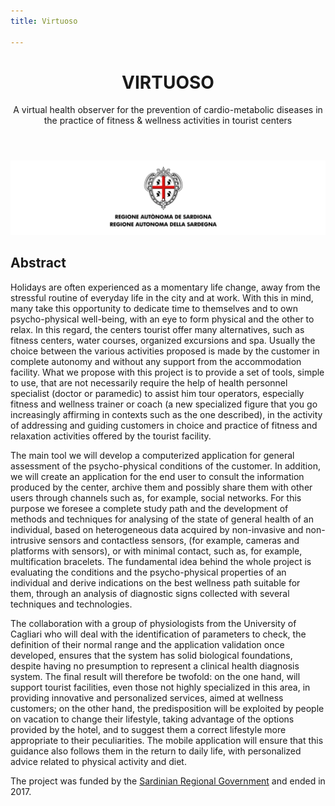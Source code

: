 ```yaml
---
title: Virtuoso

---
```


<div style="text-align: center">
<header>
<h1>VIRTUOSO </h1>
<p>A virtual health observer for the prevention of cardio-metabolic diseases 
in the practice of fitness & wellness activities in tourist centers</p>
</header>
</div>

![Logo Regione Sardegna](img/virtuoso-logo.png)

## Abstract
Holidays are often experienced as a momentary
life change, away from the stressful routine of
everyday life in the city and at work. With this in mind, many
take this opportunity to dedicate time to themselves and to
own psycho-physical well-being, with an eye to form
physical and the other to relax. In this regard, the centers
tourist offer many alternatives, such as fitness centers,
water courses, organized excursions and spa. Usually
the choice between the various activities proposed is made by the customer in complete autonomy and without any support from the accommodation facility.
What we propose with this project is to provide a
set of tools, simple to use, that are not
necessarily require the help of health personnel
specialist (doctor or paramedic) to assist him
tour operators, especially fitness and wellness
trainer or coach (a new specialized figure that you go
increasingly affirming in contexts such as the one described),
in the activity of addressing and guiding customers in
choice and practice of fitness and relaxation activities
offered by the tourist facility.

The main tool we will develop a computerized application for
general assessment of the psycho-physical conditions of the
customer. In addition, we will create an application
for the end user to consult the information produced by the center, 
archive them and possibly share them with other users through channels 
such as, for example, social networks.
For this purpose we foresee a complete study path and the
development of methods and techniques for analysing of the state of
general health of an individual, based on heterogeneous data
acquired by non-invasive and non-intrusive sensors and contactless sensors, 
(for example, cameras and platforms with sensors), or with minimal contact, 
such as, for example, multification bracelets. The fundamental idea behind the whole
project is evaluating the conditions and the psycho-physical properties
 of an individual and derive indications on the best wellness path 
 suitable for them, through an analysis of diagnostic signs collected with several
techniques and technologies.

The collaboration with a group of physiologists from the University
of Cagliari who will deal with the identification of
parameters to check, the definition of their
normal range and the application validation
once developed, ensures that the system has
solid biological foundations, despite having no presumption
to represent a clinical health diagnosis system.
The final result will therefore be twofold: on the one hand,
will support tourist facilities, even those not
highly specialized in this area, in providing
innovative and personalized services, aimed at wellness
customers; on the other hand, the predisposition will be exploited
by people on vacation to change their lifestyle,
taking advantage of the options provided by the hotel, and to suggest them 
a correct lifestyle more appropriate to their peculiarities. 
The mobile application will ensure that this guidance also follows 
them in the return to daily life, with personalized advice
related to physical activity and diet.

The project was funded by the [Sardinian Regional Government](https://www.regione.sardegna.it/) and ended in 2017.

